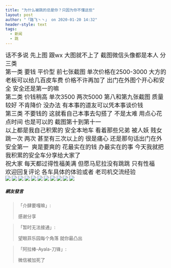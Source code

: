 ```yaml
---
title: "为什么被跳的总是你？只因为你不懂这些"
layout: post
author: "「路飞丶丶」 on 2020-01-20 14:32"
header-style: text
tags:
  - 新闻
  - 跳
---
```


<span style="font-size: 18px;">话不多说 先上图 跟wx 大图就不上了 截图微信头像都是本人 分三类</span>
<br>
<span style="font-size: 18px;">第一类 要钱 平价型 前七张截图 单次价格在2500-3000 大方的老板可以给几百皮车费 价格不许再加了 出门在外图个开心和安全 安全还是第一的嘛</span>
<br>
<span style="font-size: 18px;">第二类 价钱稍高 单次3500 两次5000 第八和第九张截图 质量较好 不肯降价 没办法 有本事的道友可以凭本事谈价钱</span>
<br>
<span style="font-size: 18px;">第三类 不要钱的 这就看自己本事去勾搭了 不是太难 用点心花点时间 也是可以的 截图第十到第十一</span>
<br>
<span style="font-size: 18px;">以上都是我自己积累的 安全本地车 看着那些兄弟 被人妖 贱女跳一次 两次 甚至有三次以上的 很是痛心 还是那句话出门在外 安全第一&nbsp; 爽是要爽的 花最实在的钱 办最实在的事 今天我就把我积累的安全车分享给大家了</span>
<br>
<span style="font-size: 18px;">祝大家 每天都过得性福美满 但愿马尼拉没有跳跳 只有性福</span>
<br>
<span style="font-size: 18px;">欢迎回复评论 各车具体的体验或者 老司机交流经验</span>
<input type="hidden" value="菲乐园提供"><br>
<img src="http://images.feileyuan.com/images/ueditor/2020012014310000501512.png">
<img src="http://images.feileyuan.com/images/ueditor/2020012014310000531251.png">
<img src="http://images.feileyuan.com/images/ueditor/2020012014310000562954.png">
<img src="http://images.feileyuan.com/images/ueditor/2020012014310000592819.png">
<img src="http://images.feileyuan.com/images/ueditor/2020012014320000022875.png">
<img src="http://images.feileyuan.com/images/ueditor/2020012014320000041617.png">
<img src="http://images.feileyuan.com/images/ueditor/2020012014320000071053.png">
<img src="http://images.feileyuan.com/images/ueditor/2020012014320000102136.png">
<img src="http://images.feileyuan.com/images/ueditor/2020012014320000141344.png">
<img src="http://images.feileyuan.com/images/ueditor/2020012014320000252361.png">
<img src="http://images.feileyuan.com/images/ueditor/2020012014320000281192.png">
<br>

##### 網友發言 
> 「介肆要嘎嘛」:
> <p>感谢分享</p>

> 「暂时无法接通」:
> <p>望眼菲乐园每个角落 就你最凸出</p>

> 「阿拉棒-Ayala-刀锋」:
> <p>微信被加死了</p>


